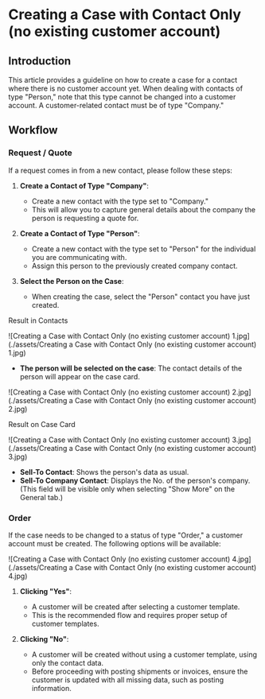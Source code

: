 # Creating a Case with Contact Only (no existing customer account)

## Introduction

This article provides a guideline on how to create a case for a contact where there is no customer account yet. When dealing with contacts of type "Person," note that this type cannot be changed into a customer account. A customer-related contact must be of type "Company."

## Workflow

### Request / Quote

If a request comes in from a new contact, please follow these steps:

1. **Create a Contact of Type "Company"**: 
   - Create a new contact with the type set to "Company."
   - This will allow you to capture general details about the company the person is requesting a quote for.

2. **Create a Contact of Type "Person"**:
   - Create a new contact with the type set to "Person" for the individual you are communicating with.
   - Assign this person to the previously created company contact.

3. **Select the Person on the Case**:
   - When creating the case, select the "Person" contact you have just created.

 Result in Contacts

![Creating a Case with Contact Only (no existing customer account) 1.jpg](./assets/Creating a Case with Contact Only (no existing customer account) 1.jpg)

- **The person will be selected on the case**: The contact details of the person will appear on the case card.

![Creating a Case with Contact Only (no existing customer account) 2.jpg](./assets/Creating a Case with Contact Only (no existing customer account) 2.jpg)

 Result on Case Card

![Creating a Case with Contact Only (no existing customer account) 3.jpg](./assets/Creating a Case with Contact Only (no existing customer account) 3.jpg)

- **Sell-To Contact**: Shows the person's data as usual.
- **Sell-To Company Contact**: Displays the No. of the person's company. (This field will be visible only when selecting "Show More" on the General tab.)

### Order

If the case needs to be changed to a status of type "Order," a customer account must be created. The following options will be available:

![Creating a Case with Contact Only (no existing customer account) 4.jpg](./assets/Creating a Case with Contact Only (no existing customer account) 4.jpg)

1. **Clicking "Yes"**:
   - A customer will be created after selecting a customer template.
   - This is the recommended flow and requires proper setup of customer templates.

2. **Clicking "No"**:
   - A customer will be created without using a customer template, using only the contact data.
   - Before proceeding with posting shipments or invoices, ensure the customer is updated with all missing data, such as posting information.

